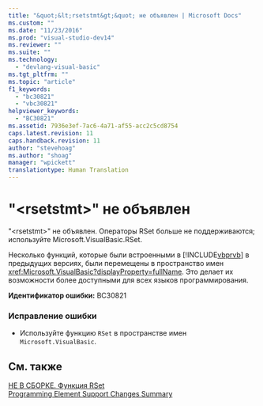 ```yaml
---
title: "&quot;&lt;rsetstmt&gt;&quot; не объявлен | Microsoft Docs"
ms.custom: ""
ms.date: "11/23/2016"
ms.prod: "visual-studio-dev14"
ms.reviewer: ""
ms.suite: ""
ms.technology: 
  - "devlang-visual-basic"
ms.tgt_pltfrm: ""
ms.topic: "article"
f1_keywords: 
  - "bc30821"
  - "vbc30821"
helpviewer_keywords: 
  - "BC30821"
ms.assetid: 7936e3ef-7ac6-4a71-af55-acc2c5cd8754
caps.latest.revision: 11
caps.handback.revision: 11
author: "stevehoag"
ms.author: "shoag"
manager: "wpickett"
translationtype: Human Translation
---
```

# &quot;&lt;rsetstmt&gt;&quot; не объявлен
"\<rsetstmt\>" не объявлен. Операторы RSet больше не поддерживаются; используйте Microsoft.VisualBasic.RSet.  
  
 Несколько функций, которые были встроенными в [!INCLUDE[vbprvb](../../csharp/programming-guide/concepts/linq/includes/vbprvb_md.md)] в предыдущих версиях, были перемещены в пространство имен <xref:Microsoft.VisualBasic?displayProperty=fullName>. Это делает их возможности более доступными для всех языков программирования.  
  
 **Идентификатор ошибки:** BC30821  
  
### Исправление ошибки  
  
-   Используйте функцию `RSet` в пространстве имен `Microsoft.VisualBasic`.  
  
## См. также  
 [НЕ В СБОРКЕ. Функция RSet](http://msdn.microsoft.com/ru-ru/534514e5-dee9-4dfd-993b-da09731eece5)   
 [Programming Element Support Changes Summary](http://msdn.microsoft.com/ru-ru/0483590a-6309-449c-a2fa-effa26a03b95)